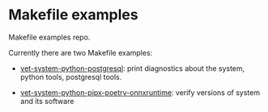 # Makefile examples

Makefile examples repo. 

Currently there are two Makefile examples:

* [vet-system-python-postgresql](vet-system-python-postgresql): print diagnostics about the system, python tools, postgresql tools.

* [vet-system-python-pipx-poetry-onnxruntime](vet-system-python-pipx-poetry-onnxruntime): verify versions of system and its software
